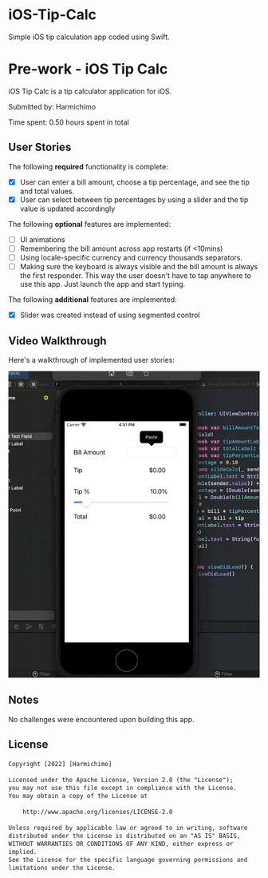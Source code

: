 # iOS-Tip-Calc
Simple iOS tip calculation app coded using Swift.

# Pre-work - iOS Tip Calc

iOS Tip Calc is a tip calculator application for iOS.

Submitted by: Harmichimo

Time spent: 0.50 hours spent in total

## User Stories

The following **required** functionality is complete:

* [X] User can enter a bill amount, choose a tip percentage, and see the tip and total values.
* [X] User can select between tip percentages by using a slider and the tip value is updated accordingly

The following **optional** features are implemented:

* [ ] UI animations
* [ ] Remembering the bill amount across app restarts (if <10mins)
* [ ] Using locale-specific currency and currency thousands separators.
* [ ] Making sure the keyboard is always visible and the bill amount is always the first responder. This way the user doesn't have to tap anywhere to use this app. Just launch the app and start typing.

The following **additional** features are implemented:

- [X] Slider was created instead of using segmented control

## Video Walkthrough

Here's a walkthrough of implemented user stories:

<img src='https://github.com/harmichimo/iOS-Tip-Calc/blob/main/Images/iOS-app-demo.gif?raw=true' title='iOS Tip Calc App Demo' width='' alt='iOS Tip Calc App Demo' />

## Notes

No challenges were encountered upon building this app. 

## License

    Copyright [2022] [Harmichimo]

    Licensed under the Apache License, Version 2.0 (the "License");
    you may not use this file except in compliance with the License.
    You may obtain a copy of the License at

        http://www.apache.org/licenses/LICENSE-2.0

    Unless required by applicable law or agreed to in writing, software
    distributed under the License is distributed on an "AS IS" BASIS,
    WITHOUT WARRANTIES OR CONDITIONS OF ANY KIND, either express or implied.
    See the License for the specific language governing permissions and
    limitations under the License.
